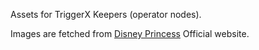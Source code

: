 Assets for TriggerX Keepers (operator nodes).

Images are fetched from [Disney Princess](https://princess.disney.com/) Official website.